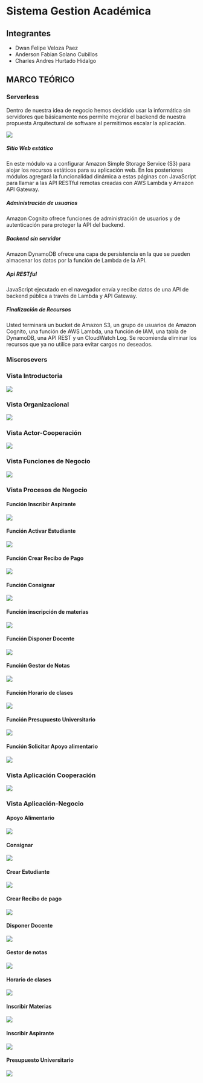 # Sistema Gestion Académica

## Integrantes

- Dwan Felipe Veloza Paez
- Anderson Fabian Solano Cubillos
- Charles Andres Hurtado Hidalgo

## MARCO TEÓRICO

### Serverless

Dentro de nuestra idea de negocio hemos decidido usar la informática sin servidores que básicamente nos permite mejorar el backend de nuestra propuesta Arquitectural de software al permitirnos escalar la aplicación.

![](https://d1.awsstatic.com/Test%20Images/MasonTests/Lambda_WebApplications.2139ddbc8a84f5564ee5846995f28c88e9db5c2d.png)

##### Sitio Web estático

En este módulo va a configurar Amazon Simple Storage Service (S3) para alojar los recursos estáticos para su aplicación web. En los posteriores módulos agregará la funcionalidad dinámica a estas páginas con JavaScript para llamar a las API RESTful remotas creadas con AWS Lambda y Amazon API Gateway.

##### Administración de usuarios

Amazon Cognito ofrece funciones de administración de usuarios y de autenticación para proteger la API del backend.

##### Backend sin servidor

Amazon DynamoDB ofrece una capa de persistencia en la que se pueden almacenar los datos por la función de Lambda de la API.

##### Api RESTful

JavaScript ejecutado en el navegador envía y recibe datos de una API de backend pública a través de Lambda y API Gateway.

##### Finalización de Recursos

Usted terminará un bucket de Amazon S3, un grupo de usuarios de Amazon Cognito, una función de AWS Lambda, una función de IAM, una tabla de DynamoDB, una API REST y un CloudWatch Log. Se recomienda eliminar los recursos que ya no utilice para evitar cargos no deseados.

### Miscrosevers


### Vista Introductoria

![](https://scontent.fclo1-2.fna.fbcdn.net/v/t1.0-9/34962286_1706231626162524_4713506640609935360_n.jpg?_nc_cat=0&_nc_eui2=AeFA3LABhPvfPXTEEhRH2xrynSd4duO703wb01H-4d4_EtHHYNwxuhy2ktDkXqoNOZ01OY3ys5Ae8Qeg-Hf6M3KRkzuOhidxlYetZCRlL1BrQw&oh=9dde1bffc4b4e574c5d69b7ca3ceb29a&oe=5BE9AF97)

### Vista Organizacional

![](https://scontent.fclo1-2.fna.fbcdn.net/v/t1.0-9/36124286_1706231242829229_5259527014066421760_n.jpg?_nc_cat=0&_nc_eui2=AeFgw3SnzZnwSA25rdmtcYSDc1zEJczX3vClRW_Ki5SJFx_SLUJO6-xGN0yRDLoVU0Q3ljlm8PZHimLHJsYYfkH58cefMyhM40gChdkngijhKA&oh=fe68cfd3fd798b47977763aa176355e3&oe=5BE47C19)

### Vista Actor-Cooperación

![](https://scontent.fclo1-2.fna.fbcdn.net/v/t1.0-9/36052210_1706232162829137_8419728177680613376_n.jpg?_nc_cat=0&_nc_eui2=AeGcLy-N4NJTXboSYbS2mpb8RF7cb1L67Iu9OTGolHoErYf2fi1agoB0ZKP0G_dyYTK5rZiDRkqBv4q3II2Aub-xEbxl0Ry5xrDdqbz2ookm1Q&oh=0c581a9886647b36d2965c0fa0ab5eae&oe=5BB2409C)

### Vista Funciones de Negocio

![](https://raw.githubusercontent.com/Dwan13/GestionAcad-mica/master/Im%C3%A1genes/Vista%20Funciones%20de%20Negocio.bmp)

### Vista Procesos de Negocio

#### Función Inscribir Aspirante

![](https://raw.githubusercontent.com/Dwan13/GestionAcad-mica/master/Im%C3%A1genes/Funci%C3%B3n%20de%20inscripci%C3%B3n%20aspirante.bmp)

#### Función Activar Estudiante 

![](https://raw.githubusercontent.com/Dwan13/GestionAcad-mica/master/Im%C3%A1genes/Funci%C3%B3n%20Activar%20estudiante.bmp)

#### Función Crear Recibo de Pago

![](https://raw.githubusercontent.com/Dwan13/GestionAcad-mica/master/Im%C3%A1genes/Funci%C3%B3n%20Crear%20Recibo%20de%20pago.bmp)

#### Función Consignar

![](https://raw.githubusercontent.com/Dwan13/GestionAcad-mica/master/Im%C3%A1genes/Funci%C3%B3n%20de%20consignar.bmp)

#### Función inscripción de materias

![](https://raw.githubusercontent.com/Dwan13/GestionAcad-mica/master/Im%C3%A1genes/Funci%C3%B3n%20Inscripci%C3%B3n%20de%20materias.bmp)

#### Función Disponer Docente

![](https://raw.githubusercontent.com/Dwan13/GestionAcad-mica/master/Im%C3%A1genes/Funci%C3%B3n%20Inscripci%C3%B3n%20de%20materias.bmp)

#### Función Gestor de Notas

![](https://raw.githubusercontent.com/Dwan13/GestionAcad-mica/master/Im%C3%A1genes/Funci%C3%B3n%20gestor%20de%20notas.bmp)

#### Función Horario de clases

![](https://raw.githubusercontent.com/Dwan13/GestionAcad-mica/master/Im%C3%A1genes/Funci%C3%B3n%20horario%20de%20clases.bmp)

#### Función Presupuesto Universitario

![](https://raw.githubusercontent.com/Dwan13/GestionAcad-mica/master/Im%C3%A1genes/Funci%C3%B3n%20presupuesto%20Universidad.bmp)

#### Función Solicitar Apoyo alimentario

![](https://raw.githubusercontent.com/Dwan13/GestionAcad-mica/master/Im%C3%A1genes/Funci%C3%B3n%20solicitar%20Apoyo%20alimentario.bmp)

### Vista Aplicación Cooperación

![](https://github.com/Dwan13/GestionAcad-mica/blob/master/Im%C3%A1genes/CooApp.bmp?raw=true)

### Vista Aplicación-Negocio

#### Apoyo Alimentario

![](https://raw.githubusercontent.com/Dwan13/GestionAcad-mica/master/Im%C3%A1genes/Aplicaci%C3%B3n-Negoci%C3%B3n%20Apoyo%20Alimentario.bmp)

#### Consignar

![](https://raw.githubusercontent.com/Dwan13/GestionAcad-mica/master/Im%C3%A1genes/Aplicaci%C3%B3n-Negoci%C3%B3n%20Consignar.bmp)

#### Crear Estudiante

![](https://raw.githubusercontent.com/Dwan13/GestionAcad-mica/master/Im%C3%A1genes/Aplicaci%C3%B3n-Negoci%C3%B3n%20Crear%20Estudiante.bmp)

#### Crear Recibo de pago

![](https://raw.githubusercontent.com/Dwan13/GestionAcad-mica/master/Im%C3%A1genes/Aplicaci%C3%B3n-Negoci%C3%B3n%20Crear%20Recibo%20de%20pago.bmp)

#### Disponer Docente

![](https://raw.githubusercontent.com/Dwan13/GestionAcad-mica/master/Im%C3%A1genes/Aplicaci%C3%B3n-Negoci%C3%B3n%20Disponer%20Docente.bmp)

#### Gestor de notas

![](https://raw.githubusercontent.com/Dwan13/GestionAcad-mica/master/Im%C3%A1genes/Aplicaci%C3%B3n-Negoci%C3%B3n%20Gestor%20de%20notas.bmp)

#### Horario de clases

![](https://raw.githubusercontent.com/Dwan13/GestionAcad-mica/master/Im%C3%A1genes/Aplicaci%C3%B3n-Negoci%C3%B3n%20Horario%20de%20clases.bmp)

#### Inscribir Materias

![](https://raw.githubusercontent.com/Dwan13/GestionAcad-mica/master/Im%C3%A1genes/Aplicaci%C3%B3n-Negoci%C3%B3n%20Inscribir%20materias.bmp)

#### Inscribir Aspirante

![](https://raw.githubusercontent.com/Dwan13/GestionAcad-mica/master/Im%C3%A1genes/Aplicaci%C3%B3n-Negoci%C3%B3n%20Inscripci%C3%B3n%20de%20aspirante.bmp)

#### Presupuesto Universitario

![](https://raw.githubusercontent.com/Dwan13/GestionAcad-mica/master/Im%C3%A1genes/Aplicaci%C3%B3n-Negoci%C3%B3n%20Presupuesto%20universidad.bmp)
